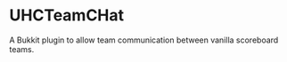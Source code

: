 UHCTeamCHat
===========

A Bukkit plugin to allow team communication between vanilla scoreboard teams.
